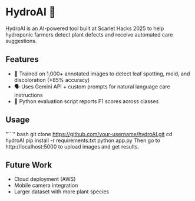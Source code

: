 # HydroAI 🌿

HydroAI is an AI-powered tool built at Scarlet Hacks 2025 to help hydroponic farmers detect plant defects and receive automated care suggestions.

## Features
- 🧠 Trained on 1,000+ annotated images to detect leaf spotting, mold, and discoloration (>85% accuracy)
- 🗣️ Uses Gemini API + custom prompts for natural language care instructions
- 🧪 Python evaluation script reports F1 scores across classes

## Usage
"```" bash
git clone https://github.com/your-username/hydroAI.git
cd hydroAI
pip install -r requirements.txt
python app.py
Then go to http://localhost:5000 to upload images and get results.

## Future Work
- Cloud deployment (AWS)
- Mobile camera integration
- Larger dataset with more plant species
